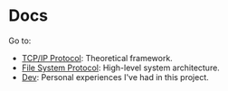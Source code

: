 <!-- Copyright (c) 2022 Tobias Briones. All rights reserved. -->
<!-- SPDX-License-Identifier: BSD-3-Clause -->
<!-- This file is part of https://github.com/tobiasbriones/ep-tcp-file-system -->

<!-- Author: Tobias Briones -->

# Docs

Go to:

- [TCP/IP Protocol](tcp-ip-protocol): Theoretical framework.
- [File System Protocol](file-system-protocol): High-level system architecture.
- [Dev](dev): Personal experiences I've had in this project.
